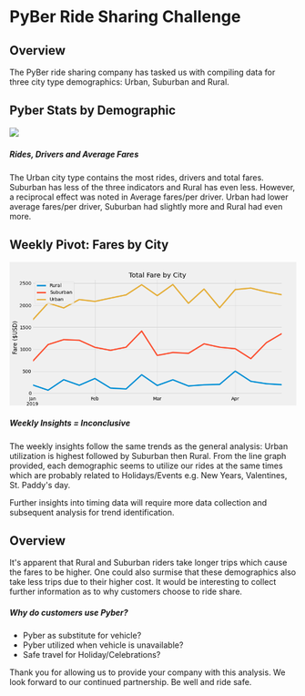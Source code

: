 # PyBer Ride Sharing Challenge

## Overview
The PyBer ride sharing company has tasked us with compiling data for three city type demographics: Urban, Suburban and Rural.

## Pyber Stats by Demographic
![](https://github.com/bktescher/pyber_/tree/main/Analysis/Readme%20images)
##### Rides, Drivers and Average Fares
The Urban city type contains the most rides, drivers and total fares.  Suburban has less of the three indicators and Rural has even less.  However, a reciprocal effect was noted in Average fares/per driver.  Urban had lower average fares/per driver, Suburban had slightly more and Rural had even more.  

## Weekly Pivot: Fares by City
![](https://github.com/bktescher/pyber_/blob/main/Analysis/Challenge_image.png)
##### Weekly Insights = Inconclusive
The weekly insights follow the same trends as the general analysis: Urban utilization is highest followed by Suburban then Rural.  From the line graph provided, each demographic seems to utilize our rides at the same times which are probably related to Holidays/Events e.g. New Years, Valentines, St. Paddy's day.

Further insights into timing data will require more data collection and subsequent analysis for trend identification.

## Overview
It's apparent that Rural and Suburban riders take longer trips which cause the fares to be higher.  One could also surmise that these demographics also take less trips due to their higher cost.  It would be interesting to collect further information as to why customers choose to ride share.

##### Why do customers use Pyber?
- Pyber as substitute for vehicle?
- Pyber utilized when vehicle is unavailable?
- Safe travel for Holiday/Celebrations?

Thank you for allowing us to provide your company with this analysis.  We look forward to our continued partnership.  Be well and ride safe.

